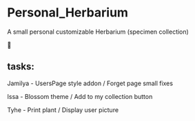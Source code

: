 # Personal_Herbarium
A small personal customizable Herbarium (specimen collection) 

:green_heart: 


## tasks:

Jamilya - UsersPage style addon / Forget page small fixes

Issa - Blossom theme / Add to my collection button 

Tyhe - Print plant / Display user picture 